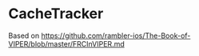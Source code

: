 # CacheTracker

Based on https://github.com/rambler-ios/The-Book-of-VIPER/blob/master/FRCInVIPER.md

